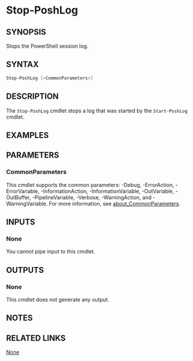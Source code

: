 ﻿---
external help file: PoshToolbox-help.xml
Module Name: PoshToolbox
online version: https://gitlab.com/PoshAJ/PoshToolbox/-/blob/main/docs/Stop-PoshLog.md
schema: 2.0.0
---

# Stop-PoshLog

## SYNOPSIS

Stops the PowerShell session log.

## SYNTAX

```powershell
Stop-PoshLog [<CommonParameters>]
```

## DESCRIPTION

The `Stop-PoshLog` cmdlet stops a log that was started by the `Start-PoshLog` cmdlet.

## EXAMPLES

## PARAMETERS

### CommonParameters

This cmdlet supports the common parameters: -Debug, -ErrorAction, -ErrorVariable, -InformationAction, -InformationVariable, -OutVariable, -OutBuffer, -PipelineVariable, -Verbose, -WarningAction, and -WarningVariable. For more information, see [about_CommonParameters](http://go.microsoft.com/fwlink/?LinkID=113216).

## INPUTS

### None

You cannot pipe input to this cmdlet.

## OUTPUTS

### None

This cmdlet does not generate any output.

## NOTES

## RELATED LINKS

[None]()
